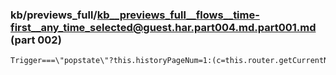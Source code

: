 ### kb/previews_full/kb__previews_full__flows__time-first__any_time_selected@guest.har.part004.md.part001.md (part 002)

```md
Trigger===\"popstate\"?this.historyPageNum=1:(c=this.router.getCurrentNavigation().extras)!=null&
```

```
